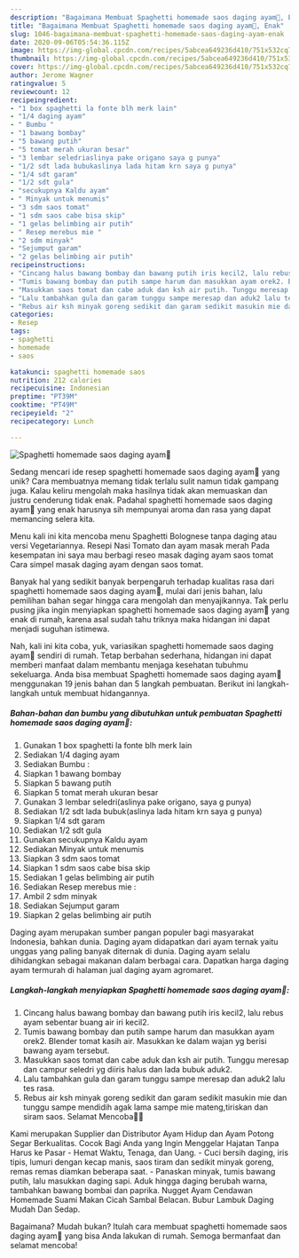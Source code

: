 ```yaml
---
description: "Bagaimana Membuat Spaghetti homemade saos daging ayam🥰, Enak"
title: "Bagaimana Membuat Spaghetti homemade saos daging ayam🥰, Enak"
slug: 1046-bagaimana-membuat-spaghetti-homemade-saos-daging-ayam-enak
date: 2020-09-06T05:54:36.115Z
image: https://img-global.cpcdn.com/recipes/5abcea649236d410/751x532cq70/spaghetti-homemade-saos-daging-ayam🥰-foto-resep-utama.jpg
thumbnail: https://img-global.cpcdn.com/recipes/5abcea649236d410/751x532cq70/spaghetti-homemade-saos-daging-ayam🥰-foto-resep-utama.jpg
cover: https://img-global.cpcdn.com/recipes/5abcea649236d410/751x532cq70/spaghetti-homemade-saos-daging-ayam🥰-foto-resep-utama.jpg
author: Jerome Wagner
ratingvalue: 5
reviewcount: 12
recipeingredient:
- "1 box spaghetti la fonte blh merk lain"
- "1/4 daging ayam"
- " Bumbu "
- "1 bawang bombay"
- "5 bawang putih"
- "5 tomat merah ukuran besar"
- "3 lembar seledriaslinya pake origano saya g punya"
- "1/2 sdt lada bubukaslinya lada hitam krn saya g punya"
- "1/4 sdt garam"
- "1/2 sdt gula"
- "secukupnya Kaldu ayam"
- " Minyak untuk menumis"
- "3 sdm saos tomat"
- "1 sdm saos cabe bisa skip"
- "1 gelas belimbing air putih"
- " Resep merebus mie "
- "2 sdm minyak"
- "Sejumput garam"
- "2 gelas belimbing air putih"
recipeinstructions:
- "Cincang halus bawang bombay dan bawang putih iris kecil2, lalu rebus ayam sebentar buang air iri kecil2."
- "Tumis bawang bombay dan putih sampe harum dan masukkan ayam orek2. Blender tomat kasih air. Masukkan ke dalam wajan yg berisi bawang ayam tersebut."
- "Masukkan saos tomat dan cabe aduk dan ksh air putih. Tunggu meresap dan campur seledri yg diiris halus dan lada bubuk aduk2."
- "Lalu tambahkan gula dan garam tunggu sampe meresap dan aduk2 lalu tes rasa."
- "Rebus air ksh minyak goreng sedikit dan garam sedikit masukin mie dan tunggu sampe mendidih agak lama sampe mie mateng,tiriskan dan siram saos. Selamat Mencoba🙏🙏"
categories:
- Resep
tags:
- spaghetti
- homemade
- saos

katakunci: spaghetti homemade saos 
nutrition: 212 calories
recipecuisine: Indonesian
preptime: "PT39M"
cooktime: "PT49M"
recipeyield: "2"
recipecategory: Lunch

---
```



![Spaghetti homemade saos daging ayam🥰](https://img-global.cpcdn.com/recipes/5abcea649236d410/751x532cq70/spaghetti-homemade-saos-daging-ayam🥰-foto-resep-utama.jpg)

Sedang mencari ide resep spaghetti homemade saos daging ayam🥰 yang unik? Cara membuatnya memang tidak terlalu sulit namun tidak gampang juga. Kalau keliru mengolah maka hasilnya tidak akan memuaskan dan justru cenderung tidak enak. Padahal spaghetti homemade saos daging ayam🥰 yang enak harusnya sih mempunyai aroma dan rasa yang dapat memancing selera kita.

Menu kali ini kita mencoba menu Spaghetti Bolognese tanpa daging atau versi Vegetariannya. Resepi Nasi Tomato dan ayam masak merah Pada kesempatan ini saya mau berbagi reseo masak daging ayam saos tomat Cara simpel masak daging ayam dengan saos tomat.

Banyak hal yang sedikit banyak berpengaruh terhadap kualitas rasa dari spaghetti homemade saos daging ayam🥰, mulai dari jenis bahan, lalu pemilihan bahan segar hingga cara mengolah dan menyajikannya. Tak perlu pusing jika ingin menyiapkan spaghetti homemade saos daging ayam🥰 yang enak di rumah, karena asal sudah tahu triknya maka hidangan ini dapat menjadi suguhan istimewa.


Nah, kali ini kita coba, yuk, variasikan spaghetti homemade saos daging ayam🥰 sendiri di rumah. Tetap berbahan sederhana, hidangan ini dapat memberi manfaat dalam membantu menjaga kesehatan tubuhmu sekeluarga. Anda bisa membuat Spaghetti homemade saos daging ayam🥰 menggunakan 19 jenis bahan dan 5 langkah pembuatan. Berikut ini langkah-langkah untuk membuat hidangannya.

<!--inarticleads1-->

##### Bahan-bahan dan bumbu yang dibutuhkan untuk pembuatan Spaghetti homemade saos daging ayam🥰:

1. Gunakan 1 box spaghetti la fonte blh merk lain
1. Sediakan 1/4 daging ayam
1. Sediakan  Bumbu :
1. Siapkan 1 bawang bombay
1. Siapkan 5 bawang putih
1. Siapkan 5 tomat merah ukuran besar
1. Gunakan 3 lembar seledri(aslinya pake origano, saya g punya)
1. Sediakan 1/2 sdt lada bubuk(aslinya lada hitam krn saya g punya)
1. Siapkan 1/4 sdt garam
1. Sediakan 1/2 sdt gula
1. Gunakan secukupnya Kaldu ayam
1. Sediakan  Minyak untuk menumis
1. Siapkan 3 sdm saos tomat
1. Siapkan 1 sdm saos cabe bisa skip
1. Sediakan 1 gelas belimbing air putih
1. Sediakan  Resep merebus mie :
1. Ambil 2 sdm minyak
1. Sediakan Sejumput garam
1. Siapkan 2 gelas belimbing air putih


Daging ayam merupakan sumber pangan populer bagi masyarakat Indonesia, bahkan dunia. Daging ayam didapatkan dari ayam ternak yaitu unggas yang paling banyak diternak di dunia. Daging ayam selalu dihidangkan sebagai makanan dalam berbagai cara. Dapatkan harga daging ayam termurah di halaman jual daging ayam agromaret. 

<!--inarticleads2-->

##### Langkah-langkah menyiapkan Spaghetti homemade saos daging ayam🥰:

1. Cincang halus bawang bombay dan bawang putih iris kecil2, lalu rebus ayam sebentar buang air iri kecil2.
1. Tumis bawang bombay dan putih sampe harum dan masukkan ayam orek2. Blender tomat kasih air. Masukkan ke dalam wajan yg berisi bawang ayam tersebut.
1. Masukkan saos tomat dan cabe aduk dan ksh air putih. Tunggu meresap dan campur seledri yg diiris halus dan lada bubuk aduk2.
1. Lalu tambahkan gula dan garam tunggu sampe meresap dan aduk2 lalu tes rasa.
1. Rebus air ksh minyak goreng sedikit dan garam sedikit masukin mie dan tunggu sampe mendidih agak lama sampe mie mateng,tiriskan dan siram saos. Selamat Mencoba🙏🙏


Kami merupakan Supplier dan Distributor Ayam Hidup dan Ayam Potong Segar Berkualitas. Cocok Bagi Anda yang Ingin Menggelar Hajatan Tanpa Harus ke Pasar - Hemat Waktu, Tenaga, dan Uang. - Cuci bersih daging, iris tipis, lumuri dengan kecap manis, saos tiram dan sedikit minyak goreng, remas remas diamkan beberapa saat. - Panaskan minyak, tumis bawang putih, lalu masukkan daging sapi. Aduk hingga daging berubah warna, tambahkan bawang bombai dan paprika. Nugget Ayam Cendawan Homemade Suami Makan Cicah Sambal Belacan. Bubur Lambuk Daging Mudah Dan Sedap. 

Bagaimana? Mudah bukan? Itulah cara membuat spaghetti homemade saos daging ayam🥰 yang bisa Anda lakukan di rumah. Semoga bermanfaat dan selamat mencoba!
